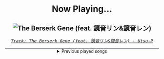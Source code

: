 <div align="center"> 
<h1>Now Playing...</h1>

![The Berserk Gene (feat. 鏡音リン&鏡音レン)](https://i.scdn.co/image/ab67616d00001e02b1a55a89970343bcfa21d2db)
--
_<samp><a href="https://open.spotify.com/track/71DyUigc9sluoMvb245zjR">Track: The Berserk Gene (feat. 鏡音リン&鏡音レン) - Utsu-P</a></samp>_

<div style="border: 1px #4B5054 solid"></div>
<details>
  <summary>
    Previous played songs
  </summary>
  <table>
    <thead>
      <tr>
        <th>
          Artist
        </th>
        <th>
          Song
        </th>
        <th>
          Link
        </th>
      </tr>
    </thead>
    <tbody>
      <tr><td>Utsu-P</td><td>The Berserk Gene (feat. 鏡音リン&鏡音レン)</td><td><a href="https://open.spotify.com/track/71DyUigc9sluoMvb245zjR">https://open.spotify.com/track/71DyUigc9sluoMvb245zjR</a></td></tr><tr><td>Of Mice & Men</td><td>Another Miracle</td><td><a href="https://open.spotify.com/track/5Y3hPT9upS62nApMxP2sr0">https://open.spotify.com/track/5Y3hPT9upS62nApMxP2sr0</a></td></tr><tr><td>The Plot In You</td><td>THE ONE YOU LOVED</td><td><a href="https://open.spotify.com/track/556JR8TWeOKA0OH9MJKb6B">https://open.spotify.com/track/556JR8TWeOKA0OH9MJKb6B</a></td></tr><tr><td>The Pretty Wild</td><td>PARADOX</td><td><a href="https://open.spotify.com/track/4KZUetMsBaYdvWcLQ3bF3x">https://open.spotify.com/track/4KZUetMsBaYdvWcLQ3bF3x</a></td></tr><tr><td>STARSET</td><td>BRAVE NEW WORLD</td><td><a href="https://open.spotify.com/track/7stpbtJzoBx1D38egFeT29">https://open.spotify.com/track/7stpbtJzoBx1D38egFeT29</a></td></tr><tr><td>Orbit Culture</td><td>Nerve</td><td><a href="https://open.spotify.com/track/4ndpzMUyFOx3s0ypOzROeB">https://open.spotify.com/track/4ndpzMUyFOx3s0ypOzROeB</a></td></tr><tr><td>Orbit Culture</td><td>Bloodhound</td><td><a href="https://open.spotify.com/track/2dJHeuvnzVTe3w7tS0Uxgm">https://open.spotify.com/track/2dJHeuvnzVTe3w7tS0Uxgm</a></td></tr><tr><td>Alligatoah</td><td>Der gestichelte Kater - Kapitel 1</td><td><a href="https://open.spotify.com/track/5IwTCsIEXVOlqvJd59GM77">https://open.spotify.com/track/5IwTCsIEXVOlqvJd59GM77</a></td></tr><tr><td>Alligatoah</td><td>Der gestichelte Kater - Kapitel 1</td><td><a href="https://open.spotify.com/track/5IwTCsIEXVOlqvJd59GM77">https://open.spotify.com/track/5IwTCsIEXVOlqvJd59GM77</a></td></tr><tr><td>Thousand Foot Krutch</td><td>E For Extinction</td><td><a href="https://open.spotify.com/track/6MEc4axsWAJsOxu7ySKsHT">https://open.spotify.com/track/6MEc4axsWAJsOxu7ySKsHT</a></td></tr><tr><td>Story Of The Year</td><td>Until the Day I Die</td><td><a href="https://open.spotify.com/track/4w6mSxebOG12tvw1bm9oxu">https://open.spotify.com/track/4w6mSxebOG12tvw1bm9oxu</a></td></tr><tr><td>Soil</td><td>Unreal - Album Version & Radio Edit</td><td><a href="https://open.spotify.com/track/0FT4ChwbqIhNtQuzjRNIh9">https://open.spotify.com/track/0FT4ChwbqIhNtQuzjRNIh9</a></td></tr><tr><td>Celldweller</td><td>One Good Reason</td><td><a href="https://open.spotify.com/track/6WoBce395jFYNVq54HkpUC">https://open.spotify.com/track/6WoBce395jFYNVq54HkpUC</a></td></tr><tr><td>Disturbed</td><td>The Game</td><td><a href="https://open.spotify.com/track/4kpywGFDailKERiDjFUw5Y">https://open.spotify.com/track/4kpywGFDailKERiDjFUw5Y</a></td></tr><tr><td>Asking Alexandria</td><td>Not The American Average</td><td><a href="https://open.spotify.com/track/7MoHtlRxZ2cN9gfKg15eBg">https://open.spotify.com/track/7MoHtlRxZ2cN9gfKg15eBg</a></td></tr><tr><td>Five Finger Death Punch</td><td>Hard to See</td><td><a href="https://open.spotify.com/track/4vzPsfKiHxzOrc8HGxKbsr">https://open.spotify.com/track/4vzPsfKiHxzOrc8HGxKbsr</a></td></tr><tr><td>Bullet For My Valentine</td><td>Hit The Floor</td><td><a href="https://open.spotify.com/track/0UYJv76bj5U3QRghS8wL9e">https://open.spotify.com/track/0UYJv76bj5U3QRghS8wL9e</a></td></tr><tr><td>Five Finger Death Punch</td><td>The Bleeding</td><td><a href="https://open.spotify.com/track/6LRmV5GZUjKLgxi7lBWriQ">https://open.spotify.com/track/6LRmV5GZUjKLgxi7lBWriQ</a></td></tr><tr><td>Carl Orff</td><td>Carmina Burana / Fortuna imperatrix mundi: I. "O Fortuna" - Live from the Forbidden City</td><td><a href="https://open.spotify.com/track/0LT1AhcewOnBZZNqReeZTc">https://open.spotify.com/track/0LT1AhcewOnBZZNqReeZTc</a></td></tr><tr><td>Carl Orff</td><td>Fortuna imperatrix mundi: Fortuna (Chorus)</td><td><a href="https://open.spotify.com/track/2eQicp6HN8q0NlnVEkeyL6">https://open.spotify.com/track/2eQicp6HN8q0NlnVEkeyL6</a></td></tr>
    </tbody>
  </table>
</details>

</div>
